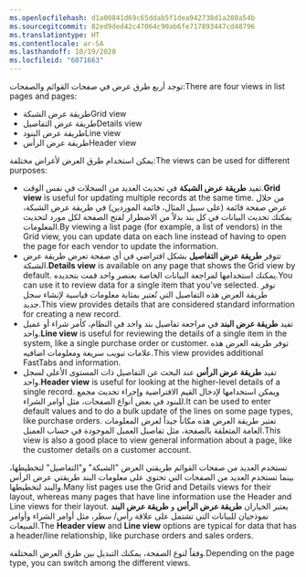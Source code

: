 ```yaml
---
ms.openlocfilehash: d1a00841d69c65ddab5f1dea942738d1a208a54b
ms.sourcegitcommit: 82ed9ded42c47064c90ab6fe717893447cd48796
ms.translationtype: HT
ms.contentlocale: ar-SA
ms.lasthandoff: 10/19/2020
ms.locfileid: "6071663"
---
```

<span data-ttu-id="4f6a5-101">توجد أربع طرق عرض في صفحات القوائم والصفحات:</span><span class="sxs-lookup"><span data-stu-id="4f6a5-101">There are four views in list pages and pages:</span></span>

- <span data-ttu-id="4f6a5-102">طريقة عرض الشبكة</span><span class="sxs-lookup"><span data-stu-id="4f6a5-102">Grid view</span></span>
- <span data-ttu-id="4f6a5-103">طريقة عرض التفاصيل</span><span class="sxs-lookup"><span data-stu-id="4f6a5-103">Details view</span></span>
- <span data-ttu-id="4f6a5-104">طريقة عرض البنود</span><span class="sxs-lookup"><span data-stu-id="4f6a5-104">Line view</span></span>
- <span data-ttu-id="4f6a5-105">طريقة عرض الرأس</span><span class="sxs-lookup"><span data-stu-id="4f6a5-105">Header view</span></span>

<span data-ttu-id="4f6a5-106">يمكن استخدام طرق العرض لأغراض مختلفة:</span><span class="sxs-lookup"><span data-stu-id="4f6a5-106">The views can be used for different purposes:</span></span>

- <span data-ttu-id="4f6a5-107">تفيد **طريقة عرض الشبكة** في تحديث العديد من السجلات في نفس الوقت.</span><span class="sxs-lookup"><span data-stu-id="4f6a5-107">**Grid view** is useful for updating multiple records at the same time.</span></span> <span data-ttu-id="4f6a5-108">من خلال عرض صفحة قائمة (على سبيل المثال، قائمة الموردين) في طريقة عرض الشبكة، يمكنك تحديث البيانات في كل بند بدلاً من الاضطرار لفتح الصفحة لكل مورد لتحديث المعلومات.</span><span class="sxs-lookup"><span data-stu-id="4f6a5-108">By viewing a list page (for example, a list of vendors) in the Grid view, you can update data on each line instead of having to open the page for each vendor to update the information.</span></span>
- <span data-ttu-id="4f6a5-109">تتوفر **طريقة عرض التفاصيل** بشكل افتراضي في أي صفحة تعرض طريقة عرض الشبكة.</span><span class="sxs-lookup"><span data-stu-id="4f6a5-109">**Details view** is available on any page that shows the Grid view by default.</span></span> <span data-ttu-id="4f6a5-110">يمكنك استخدامها لمراجعة البيانات الخاصة بعنصر واحد قمت بتحديده.</span><span class="sxs-lookup"><span data-stu-id="4f6a5-110">You can use it to review data for a single item that you've selected.</span></span> <span data-ttu-id="4f6a5-111">توفر طريقة العرض هذه التفاصيل التي تُعتبر بمثابة معلومات قياسية لإنشاء سجل جديد.</span><span class="sxs-lookup"><span data-stu-id="4f6a5-111">This view provides  details that are considered standard information for creating a new record.</span></span>
- <span data-ttu-id="4f6a5-112">تفيد **طريقة عرض البند** في مراجعة تفاصيل بند واحد في النظام، كأمر شراء أو عميل واحد.</span><span class="sxs-lookup"><span data-stu-id="4f6a5-112">**Line view** is useful for reviewing the details of a single item in the system, like a single purchase order or customer.</span></span> <span data-ttu-id="4f6a5-113">توفر طريقه العرض هذه علامات تبويب سريعة ومعلومات اضافيه.</span><span class="sxs-lookup"><span data-stu-id="4f6a5-113">This view provides additional FastTabs and information.</span></span>
- <span data-ttu-id="4f6a5-114">تفيد **طريقة عرض الرأس** عند البحث عن التفاصيل ذات المستوى الأعلى لسجل واحد.</span><span class="sxs-lookup"><span data-stu-id="4f6a5-114">**Header view** is useful for looking at the higher-level details of a single record.</span></span> <span data-ttu-id="4f6a5-115">ويمكن استخدامها لإدخال القيم الافتراضية وإجراء تحديث مجمع للبنود في بعض أنواع الصفحات، مثل أوامر الشراء.</span><span class="sxs-lookup"><span data-stu-id="4f6a5-115">It can be used to enter default values and to do a bulk update of the lines on some page types, like purchase orders.</span></span> <span data-ttu-id="4f6a5-116">تعتبر طريقة العرض هذه مكاناً جيداً لعرض المعلومات العامة المتعلقة بالصفحة، مثل تفاصيل العميل الموجودة في حساب العميل.</span><span class="sxs-lookup"><span data-stu-id="4f6a5-116">This view is also a good place to view general information about a page, like the customer details on a customer account.</span></span>


<span data-ttu-id="4f6a5-117">تستخدم العديد من صفحات القوائم طريقتي العرض "الشبكة" و"التفاصيل" لتخطيطها، بينما تستخدم العديد من الصفحات التي تحتوي على معلومات البند طريقتي عرض الرأس والبند لتخطيطها.</span><span class="sxs-lookup"><span data-stu-id="4f6a5-117">Many list pages use the Grid and Details views for their layout, whereas many pages that have line information use the Header and Line views for their layout.</span></span> <span data-ttu-id="4f6a5-118">يعتبر الخياران **طريقة عرض الرأس** و **طريقة عرض البند** نموذجيان للبيانات التي تشتمل على علاقة رأس/ سطر، مثل أوامر الشراء وأوامر المبيعات.</span><span class="sxs-lookup"><span data-stu-id="4f6a5-118">The **Header view** and **Line view** options are typical for data that has a header/line relationship, like purchase orders and sales orders.</span></span>

<span data-ttu-id="4f6a5-119">وفقاً لنوع الصفحة، يمكنك التبديل بين طرق العرض المختلفة.</span><span class="sxs-lookup"><span data-stu-id="4f6a5-119">Depending on the page type, you can switch among the different views.</span></span>



